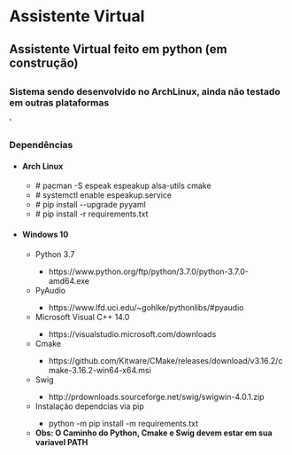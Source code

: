 # Assistente Virtual
<h2>Assistente Virtual feito em python (em construção)<h2>
  <h3>Sistema sendo desenvolvido no ArchLinux, ainda não testado em outras plataformas</h3>'
 <h3>Dependências</h3>
 <ul>
   <li><h4>Arch Linux</h4></li>
    <ul>
        <li># pacman -S espeak espeakup alsa-utils cmake</li>
        <li># systemctl enable espeakup.service</li>
        <li># pip install --upgrade pyyaml</li>
        <li># pip install -r requirements.txt</li>
     </ul>
   <li><h4>Windows 10</h4></li>
   <ul>
     <li>Python 3.7</li>
     <ul><li>https://www.python.org/ftp/python/3.7.0/python-3.7.0-amd64.exe</li></ul>
     <li>PyAudio</li>
     <ul><li>https://www.lfd.uci.edu/~gohlke/pythonlibs/#pyaudio</li></ul>
     <li>Microsoft Visual C++ 14.0</li>
     <ul><li>https://visualstudio.microsoft.com/downloads</li></ul>     
     <li>Cmake</li>
     <ul><li>https://github.com/Kitware/CMake/releases/download/v3.16.2/cmake-3.16.2-win64-x64.msi</li></ul>
     <li>Swig</li>
     <ul><li>http://prdownloads.sourceforge.net/swig/swigwin-4.0.1.zip</li></ul>
     <li>Instalação dependcias via pip</li>
     <ul><li>python -m pip install -m requirements.txt</li></ul>
     <li><strong>Obs: O Caminho do Python, Cmake e Swig devem estar em sua variavel PATH</strong></li>
   </ul>
 </ul>

